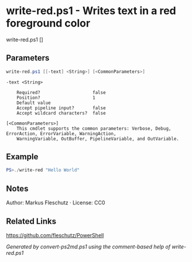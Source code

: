 # write-red.ps1 - Writes text in a red foreground color

write-red.ps1 [<text>]

## Parameters
```powershell
write-red.ps1 [[-text] <String>] [<CommonParameters>]

```

```
-text <String>
    
    Required?                    false
    Position?                    1
    Default value                
    Accept pipeline input?       false
    Accept wildcard characters?  false
```

```
[<CommonParameters>]
    This cmdlet supports the common parameters: Verbose, Debug, ErrorAction, ErrorVariable, WarningAction, 
    WarningVariable, OutBuffer, PipelineVariable, and OutVariable.
```

## Example
```powershell
PS>./write-red "Hello World"
```


## Notes
Author: Markus Fleschutz · License: CC0

## Related Links
https://github.com/fleschutz/PowerShell

*Generated by convert-ps2md.ps1 using the comment-based help of write-red.ps1*
